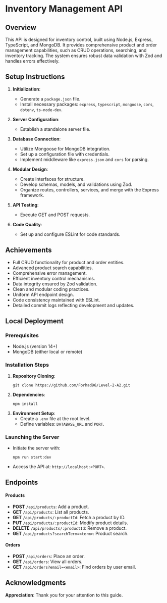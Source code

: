 # Inventory Management API

## Overview

This API is designed for inventory control, built using Node.js, Express, TypeScript, and MongoDB. It provides comprehensive product and order management capabilities, such as CRUD operations, searching, and inventory tracking. The system ensures robust data validation with Zod and handles errors effectively.

## Setup Instructions

1. **Initialization**:

   - Generate a `package.json` file.
   - Install necessary packages: `express`, `typescript`, `mongoose`, `cors`, `dotenv`, `ts-node-dev`.

2. **Server Configuration**:

   - Establish a standalone server file.

3. **Database Connection**:

   - Utilize Mongoose for MongoDB integration.
   - Set up a configuration file with credentials.
   - Implement middleware like `express.json` and `cors` for parsing.

4. **Modular Design**:

   - Create interfaces for structure.
   - Develop schemas, models, and validations using Zod.
   - Organize routes, controllers, services, and merge with the Express framework.

5. **API Testing**:

   - Execute GET and POST requests.

6. **Code Quality**:
   - Set up and configure ESLint for code standards.

## Achievements

- Full CRUD functionality for product and order entities.
- Advanced product search capabilities.
- Comprehensive error management.
- Efficient inventory control mechanisms.
- Data integrity ensured by Zod validation.
- Clean and modular coding practices.
- Uniform API endpoint design.
- Code consistency maintained with ESLint.
- Detailed commit logs reflecting development and updates.

## Local Deployment

### Prerequisites

- Node.js (version 14+)
- MongoDB (either local or remote)

### Installation Steps

1. **Repository Cloning**:
   ```
   git clone https://github.com/Forhad96/Level-2-A2.git
   ```
2. **Dependencies**:
   ```
   npm install
   ```
3. **Environment Setup**:
   - Create a `.env` file at the root level.
   - Define variables: `DATABASE_URL` and `PORT`.

### Launching the Server

- Initiate the server with:
  ```
  npm run start:dev
  ```
- Access the API at: `http://localhost:<PORT>`.

## Endpoints

#### Products

- **POST** `/api/products`: Add a product.
- **GET** `/api/products`: List all products.
- **GET** `/api/products/:productId`: Fetch a product by ID.
- **PUT** `/api/products/:productId`: Modify product details.
- **DELETE** `/api/products/:productId`: Remove a product.
- **GET** `/api/products?searchTerm=<term>`: Product search.

#### Orders

- **POST** `/api/orders`: Place an order.
- **GET** `/api/orders`: View all orders.
- **GET** `/api/orders?email=<email>`: Find orders by user email.

## Acknowledgments

**Appreciation**: Thank you for your attention to this guide.
